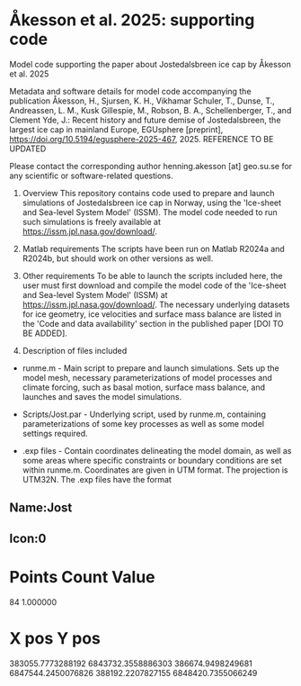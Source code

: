 # Åkesson et al. 2025: supporting code
Model code supporting the paper about Jostedalsbreen ice cap by Åkesson et al. 2025

Metadata and software details for model code accompanying the publication
Åkesson, H., Sjursen, K. H., Vikhamar Schuler, T., Dunse, T., Andreassen, L. M., Kusk Gillespie, M., Robson, B. A., Schellenberger, T., and Clement Yde, J.: Recent history and future demise of Jostedalsbreen, the largest ice cap in mainland Europe, EGUsphere [preprint], https://doi.org/10.5194/egusphere-2025-467, 2025. REFERENCE TO BE UPDATED

Please contact the corresponding author henning.akesson [at] geo.su.se for any scientific or software-related questions.

1. Overview
This repository contains code used to prepare and launch simulations of Jostedalsbreen ice cap in Norway, using the 'Ice-sheet and Sea-level System Model' (ISSM). The model code needed to run such simulations is freely available at https://issm.jpl.nasa.gov/download/.

3. Matlab requirements
The scripts have been run on Matlab R2024a and R2024b, but should work on other versions as well.

5. Other requirements
To be able to launch the scripts included here, the user must first download and compile the model code of the 'Ice-sheet and Sea-level System Model' (ISSM) at https://issm.jpl.nasa.gov/download/.
The necessary underlying datasets for ice geometry, ice velocities and surface mass balance are listed in the 'Code and data availability' section in the published paper [DOI TO BE ADDED]. 


7. Description of files included

- runme.m - 
Main script to prepare and launch simulations. 
Sets up the model mesh, necessary parameterizations of model processes
and climate forcing, such as basal motion, surface mass balance, and launches and saves 
the model simulations.

- Scripts/Jost.par - 
Underlying script, used by runme.m, containing parameterizations of some 
key processes as well as some model settings required.

- .exp files -
Contain coordinates delineating the model domain, as well as some areas
where specific constraints or boundary conditions are set within runme.m.
Coordinates are given in UTM format. The projection is UTM32N.
The .exp files have the format

## Name:Jost
## Icon:0
# Points Count Value
84 1.000000
# X pos Y pos
383055.7773288192 6843732.3558886303
386674.9498249681 6847544.2450076826
388192.2207827155 6848420.7355066249
